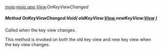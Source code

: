 _[mojo](../../modules/mojo/mojo-module.md):[mojo.app](../../modules/mojo/mojo-app.md).[View](../../modules/mojo/mojo-app-view.md).OnKeyViewChanged_
##### Method OnKeyViewChanged:Void( oldKeyView:[View](../../modules/mojo/mojo-app-view.md),newKeyView:[View](../../modules/mojo/mojo-app-view.md) )
Called when the key view changes.

This method is invoked on both the old key view and new key view when the key view changes.
